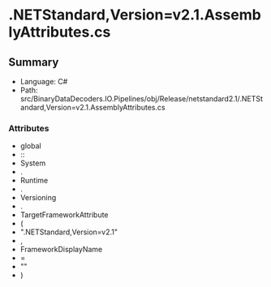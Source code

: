 ﻿# .NETStandard,Version=v2.1.AssemblyAttributes.cs

## Summary

* Language: C#
* Path: src/BinaryDataDecoders.IO.Pipelines/obj/Release/netstandard2.1/.NETStandard,Version=v2.1.AssemblyAttributes.cs

### Attributes

 - global
 - ::
 - System
 - .
 - Runtime
 - .
 - Versioning
 - .
 - TargetFrameworkAttribute
 - (
 - ".NETStandard,Version=v2.1"
 - ,
 - FrameworkDisplayName
 - =
 - ""
 - )

